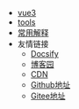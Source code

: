 <!-- _navbar.md -->
* [vue3](vue3/index.md)
* [tools](tools/index.md)
* [常用解释](interpretation/index.md)
* 友情链接
  * [Docsify](https://docsify.js.org/#/)
  * [博客园](https://www.cnblogs.com)
  * [CDN](https://www.jsdelivr.com/)
  * [Github地址](https://github.com)
  * [Gitee地址](https://gitee.com)
